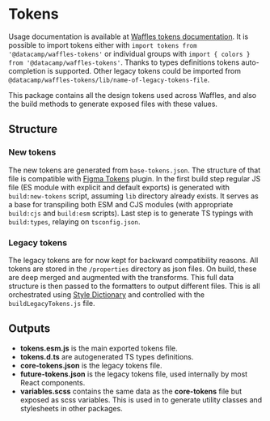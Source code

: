# Tokens

Usage documentation is available at [Waffles tokens documentation](https://waffles.datacamp.com/components/tokens/).
It is possible to import tokens either with `import tokens from '@datacamp/waffles-tokens'` or individual groups with `import { colors } from '@datacamp/waffles-tokens'`. Thanks to types definitions tokens auto-completion is supported. Other legacy tokens could be imported from `@datacamp/waffles-tokens/lib/name-of-legacy-tokens-file`.

This package contains all the design tokens used across Waffles, and also the build methods to generate exposed files with these values.

## Structure

### New tokens

The new tokens are generated from `base-tokens.json`. The structure of that file is compatible with [Figma Tokens](https://www.figma.com/community/plugin/843461159747178978/Figma-Tokens) plugin. In the first build step regular JS file (ES module with explicit and default exports) is generated with `build:new-tokens` script, assuming `lib` directory already exists. It serves as a base for transpiling both ESM and CJS modules (with appropriate `build:cjs` and `build:esm` scripts). Last step is to generate TS typings with `build:types`, relaying on `tsconfig.json`.

### Legacy tokens

The legacy tokens are for now kept for backward compatibility reasons. All tokens are stored in the `/properties` directory as json files. On build, these are deep merged and augmented with the transforms. This full data structure is then passed to the formatters to output different files. This is all orchestrated using [Style Dictionary](https://amzn.github.io/style-dictionary/#/) and controlled with the `buildLegacyTokens.js` file.

## Outputs

- **tokens.esm.js** is the main exported tokens file.
- **tokens.d.ts** are autogenerated TS types definitions.
- **core-tokens.json** is the legacy tokens file.
- **future-tokens.json** is the legacy tokens file, used internally by most React components.
- **variables.scss** contains the same data as the **core-tokens** file but exposed as scss variables. This is used in to generate utility classes and stylesheets in other packages.
